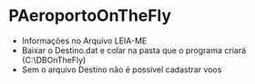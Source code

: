 # PAeroportoOnTheFly

- Informações no Arquivo LEIA-ME
- Baixar o Destino.dat e colar na pasta que o programa criará (C:\DBOnTheFly)
- Sem o arquivo Destino não é possível cadastrar voos
